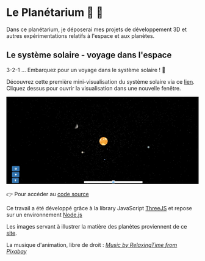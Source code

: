 # Le Planétarium &#127756; &#128171;

Dans ce planétarium, je déposerai mes projets de développement 3D et autres expérimentations relatifs à l'espace et aux planètes. 

## Le système solaire - voyage dans l'espace

3-2-1 ... Embarquez pour un voyage dans le système solaire ! &#128640;

Découvrez cette première mini-visualisation du système solaire via ce <a href="https://chloepochon.github.io/threeJS/planetarium/solar-system/" target="_blank">lien</a>. Cliquez dessus pour ouvrir la visualisation dans une nouvelle fenêtre.

<img src="./screenshots/screenshot1.jpg"/>

&#128073; Pour accéder au <a href="https://github.com/chloepochon/chloepochon.github.io/blob/main/threeJS/planetarium/solar-system/js/main.js" target="_blank">code source</a>

Ce travail a été développé grâce à la library JavaScript <a href="https://threejs.org/" target="_blank">ThreeJS</a> et repose sur un environnement <a href="https://nodejs.org" target="_blank">Node.js</a>

Les images servant à illustrer la matière des planètes proviennent de ce <a href="https://www.solarsystemscope.com" target="_blank">site</a>.

La musique d'animation, libre de droit : <a href="https://pixabay.com/fr/users/relaxingtime-17430502/" target="_blank"><em>Music by RelaxingTime from Pixabay</em></a>
<!-- Ajoutez d'autres sections et contenus pertinents ici -->

